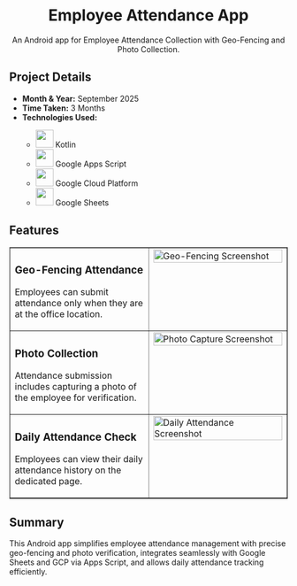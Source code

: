 <h1 align="center">Employee Attendance App</h1>
    <p align="center">
        An Android app for Employee Attendance Collection with Geo-Fencing and Photo Collection.
    </p>
    <h2>Project Details</h2>
    <ul>
        <li><strong>Month & Year:</strong> September 2025</li>
        <li><strong>Time Taken:</strong> 3 Months</li>
        <li><strong>Technologies Used:</strong></li>
        <ul>
            <li><img src="https://skillicons.dev/icons?i=kotlin" height="32" width="32"> Kotlin</li>
            <li><img src="https://skillicons.dev/icons?i=appscript" height="32" width="32"> Google Apps Script</li>
            <li><img src="https://skillicons.dev/icons?i=gcp" height="32" width="32"> Google Cloud Platform</li>
            <li><img src="https://skillicons.dev/icons?i=sheets" height="32" width="32"> Google Sheets</li>
        </ul>
    </ul>
    <h2>Features</h2>
    <table border="1" cellspacing="0" cellpadding="10" width="100%">
        <tr>
            <td width="50%" valign="top">
                <h3>Geo-Fencing Attendance</h3>
                <p>Employees can submit attendance only when they are at the office location.</p>
            </td>
            <td width="50%" valign="top">
                <img src="https://via.placeholder.com/250x500?text=Geo-Fencing+Screenshot" alt="Geo-Fencing Screenshot" width="100%">
            </td>
        </tr>
        <tr>
            <td width="50%" valign="top">
                <h3>Photo Collection</h3>
                <p>Attendance submission includes capturing a photo of the employee for verification.</p>
            </td>
            <td width="50%" valign="top">
                <img src="https://via.placeholder.com/250x500?text=Photo+Capture+Screenshot" alt="Photo Capture Screenshot" width="100%">
            </td>
        </tr>
        <tr>
            <td width="50%" valign="top">
                <h3>Daily Attendance Check</h3>
                <p>Employees can view their daily attendance history on the dedicated page.</p>
            </td>
            <td width="50%" valign="top">
                <img src="https://via.placeholder.com/250x500?text=Daily+Attendance+Screenshot" alt="Daily Attendance Screenshot" width="100%">
            </td>
        </tr>
    </table>
    <h2>Summary</h2>
    <p>
        This Android app simplifies employee attendance management with precise geo-fencing and photo verification, integrates seamlessly with Google Sheets and GCP via Apps Script, and allows daily attendance tracking efficiently.
    </p>
</html>

